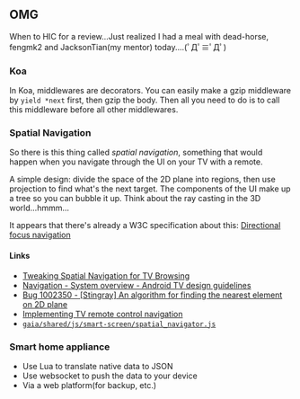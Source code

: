 ## OMG

When to HIC for a review...Just realized I had a meal with dead-horse, fengmk2 and JacksonTian(my mentor) today....(ﾟДﾟ≡ﾟДﾟ)

### Koa

In Koa, middlewares are decorators. You can easily make a gzip middleware by `yield *next` first, then gzip the body. Then all you need to do is to call this middleware before all other middlewares.

### Spatial Navigation

So there is this thing called *spatial navigation*, something that would happen when you navigate through the UI on your TV with a remote.

A simple design: divide the space of the 2D plane into regions, then use projection to find what's the next target. The components of the UI make up a tree so you can bubble it up. Think about the ray casting in the 3D world...hmmm...

It appears that there's already a W3C specification about this: [Directional focus navigation](http://www.w3.org/TR/css3-ui/#nav-dir)

#### Links

* [Tweaking Spatial Navigation for TV Browsing](https://dev.opera.com/tv/tweaking-spatial-navigation-for-tv-browsing/)
* [Navigation - System overview - Android TV design guidelines](https://www.google.com/design/spec-tv/system-overview/navigation.html#navigation-controllers)
* [Bug 1002350 - [Stingray] An algorithm for finding the nearest element on 2D plane](https://bugzilla.mozilla.org/show_bug.cgi?id=1002350)
* [Implementing TV remote control navigation](https://developer.mozilla.org/en-US/docs/Mozilla/Firefox_OS/TVs_connected_devices/TV_remote_control_navigation)
* [`gaia/shared/js/smart-screen/spatial_navigator.js`](https://github.com/mozilla-b2g/gaia/blob/master/shared/js/smart-screen/spatial_navigator.js)

### Smart home appliance

* Use Lua to translate native data to JSON
* Use websocket to push the data to your device
* Via a web platform(for backup, etc.)
